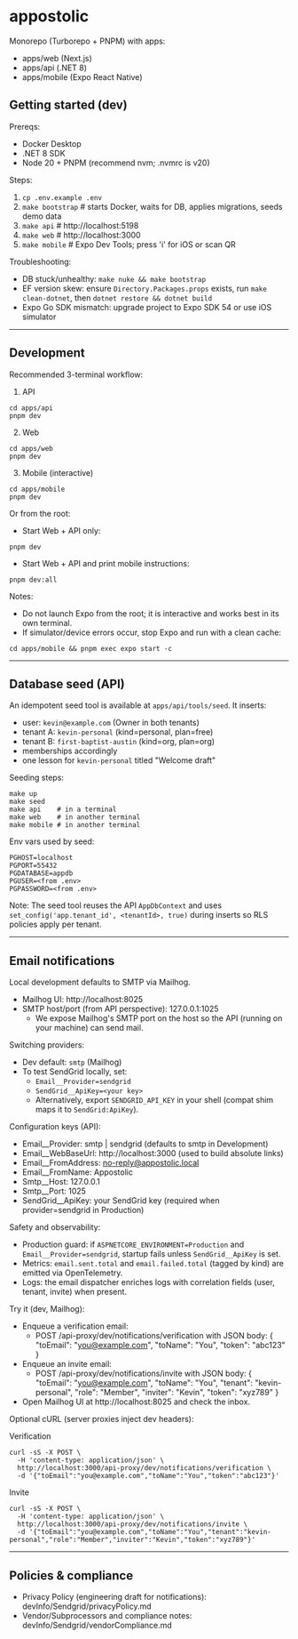 # appostolic

Monorepo (Turborepo + PNPM) with apps:

- apps/web (Next.js)
- apps/api (.NET 8)
- apps/mobile (Expo React Native)

## Getting started (dev)

Prereqs:

- Docker Desktop
- .NET 8 SDK
- Node 20 + PNPM (recommend nvm; .nvmrc is v20)

Steps:

1. `cp .env.example .env`
2. `make bootstrap` # starts Docker, waits for DB, applies migrations, seeds demo data
3. `make api` # http://localhost:5198
4. `make web` # http://localhost:3000
5. `make mobile` # Expo Dev Tools; press 'i' for iOS or scan QR

Troubleshooting:

- DB stuck/unhealthy: `make nuke && make bootstrap`
- EF version skew: ensure `Directory.Packages.props` exists, run `make clean-dotnet`, then `dotnet restore && dotnet build`
- Expo Go SDK mismatch: upgrade project to Expo SDK 54 or use iOS simulator

---

## Development

Recommended 3-terminal workflow:

1. API

```
cd apps/api
pnpm dev
```

2. Web

```
cd apps/web
pnpm dev
```

3. Mobile (interactive)

```
cd apps/mobile
pnpm dev
```

Or from the root:

- Start Web + API only:

```
pnpm dev
```

- Start Web + API and print mobile instructions:

```
pnpm dev:all
```

Notes:

- Do not launch Expo from the root; it is interactive and works best in its own terminal.
- If simulator/device errors occur, stop Expo and run with a clean cache:

```
cd apps/mobile && pnpm exec expo start -c
```

---

## Database seed (API)

An idempotent seed tool is available at `apps/api/tools/seed`.
It inserts:

- user: `kevin@example.com` (Owner in both tenants)
- tenant A: `kevin-personal` (kind=personal, plan=free)
- tenant B: `first-baptist-austin` (kind=org, plan=org)
- memberships accordingly
- one lesson for `kevin-personal` titled "Welcome draft"

Seeding steps:

```
make up
make seed
make api    # in a terminal
make web    # in another terminal
make mobile # in another terminal
```

Env vars used by seed:

```
PGHOST=localhost
PGPORT=55432
PGDATABASE=appdb
PGUSER=<from .env>
PGPASSWORD=<from .env>
```

Note: The seed tool reuses the API `AppDbContext` and uses `set_config('app.tenant_id', <tenantId>, true)` during inserts so RLS policies apply per tenant.

---

## Email notifications

Local development defaults to SMTP via Mailhog.

- Mailhog UI: http://localhost:8025
- SMTP host/port (from API perspective): 127.0.0.1:1025
  - We expose Mailhog's SMTP port on the host so the API (running on your machine) can send mail.

Switching providers:

- Dev default: `smtp` (Mailhog)
- To test SendGrid locally, set:
  - `Email__Provider=sendgrid`
  - `SendGrid__ApiKey=<your key>`
  - Alternatively, export `SENDGRID_API_KEY` in your shell (compat shim maps it to `SendGrid:ApiKey`).

Configuration keys (API):

- Email\_\_Provider: smtp | sendgrid (defaults to smtp in Development)
- Email\_\_WebBaseUrl: http://localhost:3000 (used to build absolute links)
- Email\_\_FromAddress: no-reply@appostolic.local
- Email\_\_FromName: Appostolic
- Smtp\_\_Host: 127.0.0.1
- Smtp\_\_Port: 1025
- SendGrid\_\_ApiKey: your SendGrid key (required when provider=sendgrid in Production)

Safety and observability:

- Production guard: if `ASPNETCORE_ENVIRONMENT=Production` and `Email__Provider=sendgrid`, startup fails unless `SendGrid__ApiKey` is set.
- Metrics: `email.sent.total` and `email.failed.total` (tagged by kind) are emitted via OpenTelemetry.
- Logs: the email dispatcher enriches logs with correlation fields (user, tenant, invite) when present.

Try it (dev, Mailhog):

- Enqueue a verification email:
  - POST /api-proxy/dev/notifications/verification with JSON body: { "toEmail": "you@example.com", "toName": "You", "token": "abc123" }
- Enqueue an invite email:
  - POST /api-proxy/dev/notifications/invite with JSON body: { "toEmail": "you@example.com", "toName": "You", "tenant": "kevin-personal", "role": "Member", "inviter": "Kevin", "token": "xyz789" }
- Open Mailhog UI at http://localhost:8025 and check the inbox.

Optional cURL (server proxies inject dev headers):

Verification

```
curl -sS -X POST \
  -H 'content-type: application/json' \
  http://localhost:3000/api-proxy/dev/notifications/verification \
  -d '{"toEmail":"you@example.com","toName":"You","token":"abc123"}'
```

Invite

```
curl -sS -X POST \
  -H 'content-type: application/json' \
  http://localhost:3000/api-proxy/dev/notifications/invite \
  -d '{"toEmail":"you@example.com","toName":"You","tenant":"kevin-personal","role":"Member","inviter":"Kevin","token":"xyz789"}'
```

---

## Policies & compliance

- Privacy Policy (engineering draft for notifications): devInfo/Sendgrid/privacyPolicy.md
- Vendor/Subprocessors and compliance notes: devInfo/Sendgrid/vendorCompliance.md
